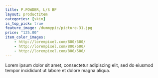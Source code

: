 ```yaml
---
title: P.POWDER, L/S BP
layout: productItem
categories: [skin]
is_top_pick: true
feature_image: /dummypic/picture-31.jpg
price: "125.00"
item_color_images:
    - http://lorempixel.com/800/600/
    - http://lorempixel.com/800/600/
    - http://lorempixel.com/800/600/
---
```


Lorem ipsum dolor sit amet, consectetur adipiscing elit, sed do eiusmod tempor incididunt ut labore et dolore magna aliqua.
